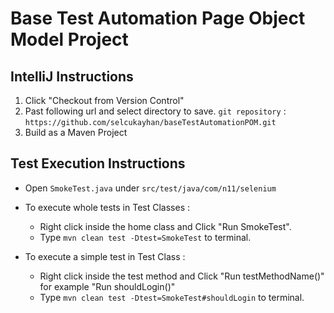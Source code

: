 Base Test Automation Page Object Model Project 
==============================================================


IntelliJ Instructions
--------------------

1. Click "Checkout from Version Control"
2. Past following url and select directory to save.
    ```git repository``` : ```https://github.com/selcukayhan/baseTestAutomationPOM.git```
3. Build as a Maven Project

Test Execution Instructions
--------------------

* Open `SmokeTest.java` under `src/test/java/com/n11/selenium`
* To execute whole tests in Test Classes :
    * Right click inside the home class and Click "Run SmokeTest".
    * Type ```mvn clean test -Dtest=SmokeTest```  to terminal. 
    
* To execute a simple test in Test Class :
    * Right click inside the test method and Click "Run testMethodName()" for example "Run shouldLogin()"
    * Type ```mvn clean test -Dtest=SmokeTest#shouldLogin``` to terminal. 


